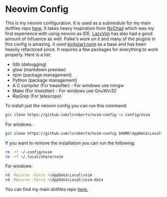 # Neovim Config

This is my neovim configuration. It is used as a submodule for my main dotfiles repo [here](https://github.com/lcroberts/dotfiles). It takes heavy inspiration from [NvChad](https://github.com/NvChad/NvChad) which was my first experience with using neovim as IDE. [LazyVim](https://github.com/LazyVim/LazyVim) has also had a good amount of influence as well. Folke's work on it and many of the plugins in this config is amazing. It used [kickstart.nvim](https://github.com/nvim-lua/kickstart.nvim) as a base and has been heavily refactored since. It requires a few packages for everything to work properly. Here is a list:

- lldb (debugging)
- glow (markdown preview)
- npm (package management)
- Python (package management)
- A C compiler (For treesitter) - For windows use mingw
- Make (For treesitter) - For windows use GnuWin32
- RipGrep (For telescope)

To install just the neovim config you can run this command:

```bash
git clone https://github.com/lcroberts/nvim-config ~/.config/nvim
```

For windows:

```bash
git clone https://github.com/lcroberts/nvim-config $HOME\AppData\Local\nvim
```

If you want to remove the installation you can run the following:

```bash
rm -rf ~/.config/nvim
rm -rf ~/.local/share/nvim
```

For windows:

```Bash
rd -Recurse -Force ~\AppData\Local\nvim
rd -Recurse -Force ~\AppData\Local\nvim-data
```

You can find my main dotfiles repo [here.](https://github.com/lcroberts/dotfiles)

